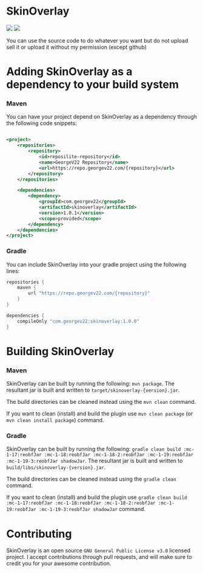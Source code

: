 # SkinOverlay
[![](https://img.shields.io/github/v/release/GeorgeV220/SkinOverlay?label=LATEST%20VERSION&style=for-the-badge)](https://github.com/GeorgeV220/SkinOverlay/releases/latest)
[![](https://img.shields.io/github/downloads/GeorgeV220/SkinOverlay/total?style=for-the-badge)](https://github.com/GeorgeV220/SkinOverlay/releases)

You can use the source code to do whatever you want but do not upload sell it or upload it without my permission (except
github)

# Adding SkinOverlay as a dependency to your build system

### Maven

You can have your project depend on SkinOverlay as a dependency through the following code snippets:

```xml

<project>
    <repositories>
        <repository>
            <id>reposilite-repository</id>
            <name>GeorgeV22 Repository</name>
            <url>https://repo.georgev22.com/{repository}</url>
        </repository>
    </repositories>

    <dependencies>
        <dependency>
            <groupId>com.georgev22</groupId>
            <artifactId>skinoverlay</artifactId>
            <version>1.0.1</version>
            <scope>provided</scope>
        </dependency>
    </dependencies>
</project>
```

### Gradle

You can include SkinOverlay into your gradle project using the following lines:

```groovy
repositories {
    maven {
        url "https://repo.georgev22.com/{repository}"
    }
}

dependencies {
    compileOnly "com.georgev22:skinoverlay:1.0.0"
}
```

# Building SkinOverlay

### Maven
SkinOverlay can be built by running the following: `mvn package`. The resultant jar is built and written
to `target/skinoverlay-{version}.jar`.

The build directories can be cleaned instead using the `mvn clean` command.

If you want to clean (install) and build the plugin use `mvn clean package` (or `mvn clean install package`) command.

### Gradle
SkinOverlay can be built by running the following: `gradle clean build :mc-1-17:reobfJar :mc-1-18:reobfJar :mc-1-18-2:reobfJar :mc-1-19:reobfJar :mc-1-19-3:reobfJar shadowJar`. The resultant jar is built and written
to `build/libs/skinoverlay-{version}.jar`.

The build directories can be cleaned instead using the `gradle clean` command.

If you want to clean (install) and build the plugin use `gradle clean build :mc-1-17:reobfJar :mc-1-18:reobfJar :mc-1-18-2:reobfJar :mc-1-19:reobfJar :mc-1-19-3:reobfJar shadowJar` command.

# Contributing

SkinOverlay is an open source `GNU General Public License v3.0` licensed project. I accept contributions through pull
requests, and will make sure to credit you for your awesome contribution.
